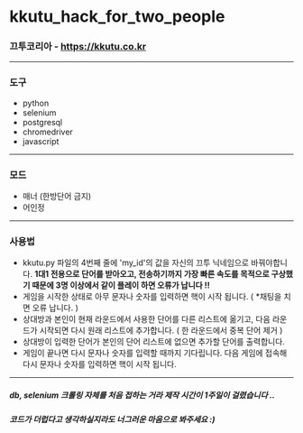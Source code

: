 # kkutu_hack_for_two_people

### 끄투코리아 - https://kkutu.co.kr

---------------------------------------
### 도구
 * python
 * selenium
 * postgresql
 * chromedriver
 * javascript   
---------------------------------------
### 모드
* 매너 (한방단어 금지)
* 어인정   
---------------------------------------
### 사용법 
* kkutu.py 파일의 4번째 줄에 'my_id'의 값을 자신의 끄투 닉네임으로 바꿔야합니다.
**1대1 전용으로 단어를 받아오고, 전송하기까지 가장 빠른 속도를 목적으로 구상했기 때문에 3명 이상에서 같이 플레이 하면 오류가 납니다 !!**
* 게임을 시작한 상태로 아무 문자나 숫자를 입력하면 핵이 시작 됩니다. ( *채팅을 치면 오류 납니다. )
* 상대방과 본인이 현재 라운드에서 사용한 단어를 다른 리스트에 옮기고, 다음 라운드가 시작되면 다시 원래 리스트에 추가합니다. ( 한 라운드에서 중복 단어 제거 )
* 상대방이 입력한 단어가 본인의 단어 리스트에 없으면 추가할 단어를 출력합니다.
* 게임이 끝나면 다시 문자나 숫자를 입력할 때까지 기다립니다. 다음 게임에 접속해 다시 문자나 숫자를 입력하면 핵이 시작 됩니다.
---------------------------------------

##### db, selenium 크롤링 자체를 처음 접하는 거라 제작 시간이 1주일이 걸렸습니다 .. 
##### 코드가 더럽다고 생각하실지라도 너그러운 마음으로 봐주세요 :)
